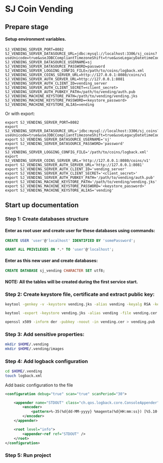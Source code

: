 # SJ Coin Vending

## Prepare stage
#### Setup environment variables.
```
SJ_VENDING_SERVER_PORT=8082
SJ_VENDING_SERVER_DATASOURCE_URL=jdbc:mysql://localhost:3306/sj_coins?useUnicode=true&useJDBCCompliantTimezoneShift=true&useLegacyDatetimeCode=false&serverTimezone=UTC&useSSL=false
SJ_VENDING_SERVER_DATASOURCE_USERNAME=sj
SJ_VENDING_SERVER_DATASOURCE_PASSWORD=password
SJ_VENDING_SERVER_LOGGING_CONFIG_FILE=/path/to/coins/logback.xml
SJ_VENDING_SERVER_COINS_SERVER_URL=http://127.0.0.1:8080/coins/v1
SJ_VENDING_SERVER_AUTH_SERVER_URL=http://127.0.0.1:8081
SJ_VENDING_SERVER_AUTH_CLIENT_ID=vending_server
SJ_VENDING_SERVER_AUTH_CLIENT_SECRET=<client_secret>
SJ_VENDING_SERVER_AUTH_PUBKEY_PATH=/path/to/vending/auth.pub
SJ_VENDING_MACHINE_KEYSTORE_PATH=/path/to/vending/vending.jks
SJ_VENDING_MACHINE_KEYSTORE_PASSWORD=<keystore_password>
SJ_VENDING_MACHINE_KEYSTORE_ALIAS=vending
```
Or with export:
```
export SJ_VENDING_SERVER_PORT=8082
export SJ_VENDING_SERVER_DATASOURCE_URL='jdbc:mysql://localhost:3306/sj_coins?useUnicode=true&useJDBCCompliantTimezoneShift=true&useLegacyDatetimeCode=false&serverTimezone=UTC&useSSL=false'
export SJ_VENDING_SERVER_DATASOURCE_USERNAME='sj'
export SJ_VENDING_SERVER_DATASOURCE_PASSWORD='password'
export SJ_VENDING_SERVER_LOGGING_CONFIG_FILE='/path/to/coins/logback.xml'
export SJ_VENDING_SERVER_COINS_SERVER_URL='http://127.0.0.1:8080/coins/v1'
export SJ_VENDING_SERVER_AUTH_SERVER_URL='http://127.0.0.1:8081'
export SJ_VENDING_SERVER_AUTH_CLIENT_ID='vending_server'
export SJ_VENDING_SERVER_AUTH_CLIENT_SECRET='<client_secret>'
export SJ_VENDING_SERVER_AUTH_PUBKEY_PATH='/path/to/vending/auth.pub'
export SJ_VENDING_MACHINE_KEYSTORE_PATH='/path/to/vending/vending.jks'
export SJ_VENDING_MACHINE_KEYSTORE_PASSWORD='<keystore_password>'
export SJ_VENDING_MACHINE_KEYSTORE_ALIAS='vending'
```

## Start up documentation

### Step 1: Create databases structure

#### Enter as root user and create user for these databases using commands:

```sql
CREATE USER 'user'@'localhost' IDENTIFIED BY 'somePassword';

GRANT ALL PRIVILEGES ON *.* TO 'user'@'localhost';
```

#### Enter as this new user and create databases:

```sql
CREATE DATABASE sj_vending CHARACTER SET utf8;
```

#### NOTE: All the tables will be created during the first service start.

### Step 2: Create keystore file, certificate and extract public key:

```bash
keytool -genkey -v -keystore vending.jks -alias vending -keyalg RSA -keysize 2048 -validity 10000

keytool -export -keystore vending.jks -alias vending -file vending.cer

openssl x509 -inform der -pubkey -noout -in vending.cer > vending.pub
```


### Step 3: Add sensitive properties:

```bash
mkdir $HOME/.vending
mkdir $HOME/.vending/images
```

### Step 4: Add logback configuration

```bash
cd $HOME/.vending
touch logback.xml
```

Add basic configuration to the file

```xml
<configuration debug="true" scan="true" scanPeriod="30">

    <appender name="STDOUT" class="ch.qos.logback.core.ConsoleAppender">
        <encoder>
            <pattern>%-35(%d{dd-MM-yyyy} %magenta(%d{HH:mm:ss}) [%5.10(%thread)]) %highlight(%-5level) %cyan(%logger{16}) - %msg%n</pattern>
        </encoder>
    </appender>

    <root level="info">
        <appender-ref ref="STDOUT" />
    </root>
</configuration>
```

### Step 5: Run project
